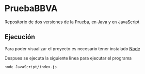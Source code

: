 # PruebaBBVA
Repositorio de dos versiones de la Prueba, en Java y en JavaScript

## Ejecución
Para poder visualizar el proyecto es necesario tener instalado [Node](https://nodejs.org/en)

Despues se ejecuta la siguiente linea para ejecutar el programa

`
  node JavaScript/index.js
`
